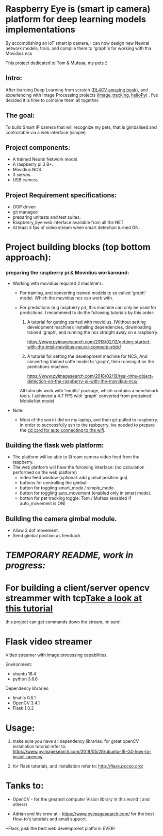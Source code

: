 # Raspberry Eye is (smart ip camera) platform for deep learning models implementations 
By accomplishing an IoT smart ip camera, i can now design new Newral network models, train, and compile them to 'graph's for working with tha Movidius ncs

This project dedicated to Tom & Mufasa, my pets :)


## Intro:
After learning Deep Learning from scratch ([DL4CV amazing book](https://www.pyimagesearch.com/deep-learning-computer-vision-python-book/)), and experiencing with Image Processing projects ([image_tracking](https://youtu.be/GF0xc0aUvpI), [helloPy](https://github.com/GalBrandwine/HalloPy)) , i’ve decided it is time to combine them all together.


## The goal:
To build Smart IP camera that will recognize my pets, that is gimbalised and controllable via a web interface (simple)


## Project components:
* A trained Neural Network model.
* A raspberry pi 3 B+.
* Movidius NCS.
* 3 servos.
* USB camera.


## Project Requirement specifications:
* OOP driven
* git managed
* preparing unitests and test suites.
* Raspberry_Eye web interface available from all the NET
* At least 4 fps of video stream when smart detection turned ON.


# Project building blocks (top bottom approach):
### preparing the raspberry pi & Movidius workaround:
  * Working with movidius required 2 machine's:
    * For training, and converting trained models to so called 'graph' model. Which the movidius ncs can work with.
    * For predictions (e.g raspberry pi), this machine can only be used for predictions.
      I recommend to do the following tutorials by this order:

      1.    A tutorial for getting started with movidius.
            (Without setting development machine): 
            Installing dependencies, downloading trained 'graph', and running the ncs straight away on a raspberry.

            https://www.pyimagesearch.com/2018/02/12/getting-started-with-the-intel-movidius-neural-compute-stick/

      2.    A tutorial for setting the development machine for NCS,
            And converting trained caffe model to 'graph', then running it on the predictions machine.

            https://www.pyimagesearch.com/2018/02/19/real-time-object-detection-on-the-raspberry-pi-with-the-movidius-ncs/

      All tutorials work with 'imutils' package, which contains a benchmark tools.
      I achieved a 4.7 FPS with 'graph' converted from pretrained MobileNet model
      
  * Note:
    * Most of the work i did on my laptop, and then git-pulled to raspberry. in order to successfully ssh to the rasbperry,
    ive needed to prepare the [cd card for auto connecting to the wifi](https://www.raspberrypi.org/forums/viewtopic.php?t=191252).
    
    
## Building the flask web platform:
* The platform will be able to Stream camera video feed from the raspberry.
* The web platform will have the following interface:
  (no calculation performed on the web platform)
  * video feed window (optional: add gimbal position gui).
  * buttons for controlling the gimbal.
  * button for toggling smart_mode / simple_mode.
  * button for toggling auto_movement (enabled only in smart mode).
  * botton for pet tracking toggle: Tom / Mufasa (enabled if auto_movement is ON)


## Building the camera gimbal module.
* Allow 3 dof movement.
* Send gimbal position as feedback


# ___TEMPORARY README, work in progress:___
  
  # For building a client/server opencv streammer with tcp[Take a look at this tutorial](https://www.pyimagesearch.com/2019/04/15/live-video-streaming-over-network-with-opencv-and-imagezmq/?__s=hpwvpwmauc3ghqot4qpa)
   this project can get commands down the stream, im sure!
  
  # Flask video streamer
  Video streamer with image processing capabilities.


  Environment:
  * ubuntu 18.4
  * python 3.6.6

  Dependency libraries:
  * Imutils 0.5.1
  * OpenCV 3.4.1
  * Flask 1.0.2


  # Usage:

  1. make sure you have all dependency libraries.
    for great openCV installation tutorial refer to:
    https://www.pyimagesearch.com/2018/05/28/ubuntu-18-04-how-to-install-opencv/

  2. for Flask tutorials, and installation refer to:
    http://flask.pocoo.org/

  # Tanks to:
  * OpenCV - for the greatest computer Vision library in this world ( and others)

  * Adrian and his crew at - https://www.pyimagesearch.com/ for the best How-to's tutorials
    and email support.

  *Flask, jusk the best web development platform EVER!
